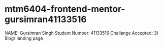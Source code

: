 # mtm6404-frontend-mentor-gursimran41133516

NAME: Gursimran Singh
Student Number: 41133516
Challange Accepted: 3) Blogr landing page
